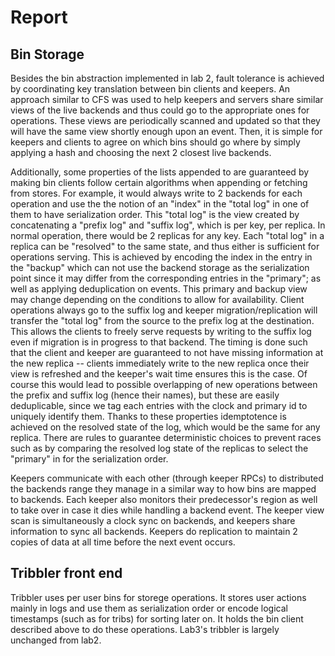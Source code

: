 # Report

## Bin Storage
Besides the bin abstraction implemented in lab 2, fault tolerance is achieved by coordinating key translation
between bin clients and keepers. An approach similar to CFS was used to help keepers and servers share similar 
views of the live backends and thus could go to the appropriate ones for operations. These views are 
periodically scanned and updated so that they will have the same view shortly enough upon an event. Then, it is simple
for keepers and clients to agree on which bins should go where by simply applying a hash and choosing the 
next 2 closest live backends.

Additionally, some properties of the lists appended to are guaranteed by making bin clients follow certain algorithms
when appending or fetching from stores. For example, it would always write to 2 backends for each operation and use the 
the notion of an "index" in the "total log" in one of them to have serialization order. This "total log" is the view 
created by concatenating a "prefix log" and "suffix log", which is per key, per replica. In normal operation, there would be
2 replicas for any key. Each "total log" in a replica can be "resolved" to the same state, and thus either is sufficient 
for operations serving. This is achieved by encoding the index in the entry in the "backup" which can not use the backend 
storage as the serialization point since it may differ from the corresponding entries in the "primary"; as well as applying
deduplication on events. This primary and backup view may change depending on the conditions to allow for availability.
Client operations always go to the suffix log and keeper migration/replication will transfer the "total log" from the source 
to the prefix log at the destination. This allows the clients to freely serve requests by writing to the suffix log even if 
migration is in progress to that backend. The timing is done such that the client and keeper are guaranteed to not have missing 
information at the new replica -- clients immediately write to the new replica once their view is refreshed and the keeper's
wait time ensures this is the case. Of course this would lead to possible overlapping of new operations between the prefix 
and suffix log (hence their names), but these are easily deduplicable, since we tag each entries with the clock and primary id to
uniquely identify them. Thanks to these properties idemptotence is achieved on the resolved state of the log, which would be the
same for any replica. There are rules to guarantee deterministic choices to prevent races such as by comparing the resolved log 
state of the replicas to select the "primary" in for the serialization order. 

Keepers communicate with each other (through keeper RPCs) to distributed the backends range they manage in a similar way to how 
bins are mapped to backends. Each keeper also monitors their predecessor's region as well to take over in case it dies while 
handling a backend event. The keeper view scan is simultaneously a clock sync on backends, and keepers share information to 
sync all backends. Keepers do replication to maintain 2 copies of data at all time before the next event occurs.

## Tribbler front end
Tribbler uses per user bins for storege operations. It stores user actions mainly in logs and use them as serialization order 
or encode logical timestamps (such as for tribs) for sorting later on. It holds the bin client described above to 
do these operations. Lab3's tribbler is largely unchanged from lab2.
